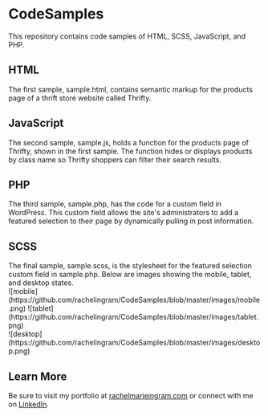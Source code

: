 # CodeSamples
This repository contains code samples of HTML, SCSS, JavaScript, and PHP.

<h2>HTML</h2>
The first sample, sample.html, contains semantic markup for the products page of a thrift store website called Thrifty.

<h2>JavaScript</h2>
The second sample, sample.js, holds a function for the products page of Thrifty, shown in the first sample. The function hides or displays products by class name so Thrifty shoppers can filter their search results.<br/>

<h2>PHP</h2>
The third sample, sample.php, has the code for a custom field in WordPress. This custom field allows the site's administrators to add a featured selection to their page by dynamically pulling in post information. 

<h2>SCSS</h2>
The final sample, sample.scss, is the stylesheet for the featured selection custom field in sample.php. Below are images showing the mobile, tablet, and desktop states. <br/>
![mobile](https://github.com/rachelingram/CodeSamples/blob/master/images/mobile.png)
![tablet](https://github.com/rachelingram/CodeSamples/blob/master/images/tablet.png)<br/>
![desktop](https://github.com/rachelingram/CodeSamples/blob/master/images/desktop.png)<br/>

<h2>Learn More</h2>
Be sure to visit my portfolio at <a href="https://rachelmarieingram.com/">rachelmarieingram.com</a> or connect with me on <a href="https://www.linkedin.com/in/rachel-ingram-6a12b91ba/">LinkedIn</a>.
